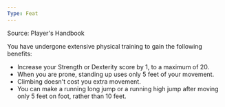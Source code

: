 ```yaml
---
Type: Feat
---
```

Source: Player's Handbook

You have undergone extensive physical training to gain the following benefits:

- Increase your Strength or Dexterity score by 1, to a maximum of 20.
- When you are prone, standing up uses only 5 feet of your movement.
- Climbing doesn't cost you extra movement.
- You can make a running long jump or a running high jump after moving only 5 feet on foot, rather than 10 feet.